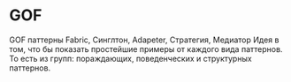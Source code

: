 # GOF

GOF паттерны Fabric, Синглтон, Adapеter, Стратегия, Медиатор
Идея в том, что бы показать простейшие примеры от каждого вида паттернов. То есть из групп: пораждающих, поведенческих и структурных паттернов.

